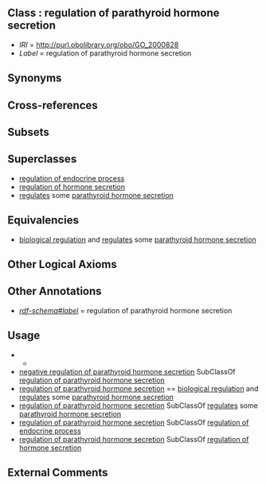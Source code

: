 
## Class : regulation of parathyroid hormone secretion

 * *IRI* = http://purl.obolibrary.org/obo/GO_2000828
 * *Label* = regulation of parathyroid hormone secretion

## Synonyms


## Cross-references


## Subsets


## Superclasses

 * [regulation of endocrine process](../../GO/60/GO_0044060.md)
 * [regulation of hormone secretion](../../GO/83/GO_0046883.md)
 * [regulates](../../RO/11/RO_0002211.md) some [parathyroid hormone secretion](../../GO/98/GO_0035898.md)

## Equivalencies

 * [biological regulation](../../GO/07/GO_0065007.md) and [regulates](../../RO/11/RO_0002211.md) some [parathyroid hormone secretion](../../GO/98/GO_0035898.md)

## Other Logical Axioms


## Other Annotations

 * *[rdf-schema#label](../../el/rdf-schema#label.md)* = regulation of parathyroid hormone secretion

## Usage

 * -
 * [negative regulation of parathyroid hormone secretion](../../GO/29/GO_2000829.md) SubClassOf [regulation of parathyroid hormone secretion](../../GO/28/GO_2000828.md)
 * [regulation of parathyroid hormone secretion](../../GO/28/GO_2000828.md) == [biological regulation](../../GO/07/GO_0065007.md) and [regulates](../../RO/11/RO_0002211.md) some [parathyroid hormone secretion](../../GO/98/GO_0035898.md)
 * [regulation of parathyroid hormone secretion](../../GO/28/GO_2000828.md) SubClassOf [regulates](../../RO/11/RO_0002211.md) some [parathyroid hormone secretion](../../GO/98/GO_0035898.md)
 * [regulation of parathyroid hormone secretion](../../GO/28/GO_2000828.md) SubClassOf [regulation of endocrine process](../../GO/60/GO_0044060.md)
 * [regulation of parathyroid hormone secretion](../../GO/28/GO_2000828.md) SubClassOf [regulation of hormone secretion](../../GO/83/GO_0046883.md)

## External Comments

